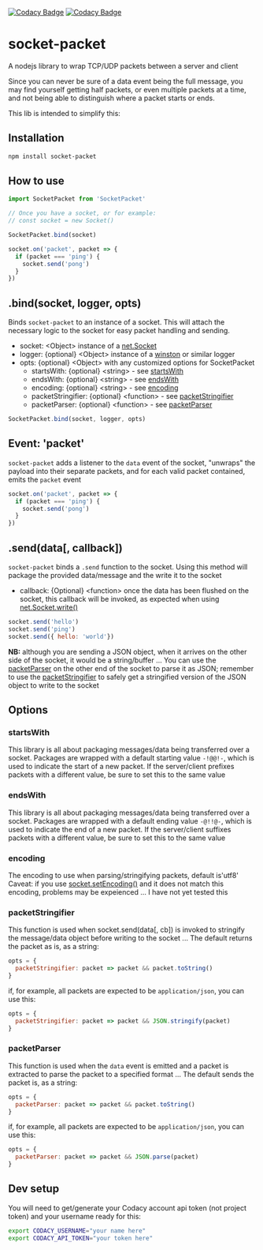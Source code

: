 [![Codacy Badge](https://api.codacy.com/project/badge/Grade/4c76e317f6ed40d4af6f255b62e590fa)](https://www.codacy.com/app/gavinvangent/socket-packet?utm_source=github.com&amp;utm_medium=referral&amp;utm_content=gavinvangent/socket-packet&amp;utm_campaign=Badge_Grade)
[![Codacy Badge](https://api.codacy.com/project/badge/Coverage/4c76e317f6ed40d4af6f255b62e590fa)](https://www.codacy.com/app/gavinvangent/socket-packet?utm_source=github.com&utm_medium=referral&utm_content=gavinvangent/socket-packet&utm_campaign=Badge_Coverage)

# socket-packet
A nodejs library to wrap TCP/UDP packets between a server and client

Since you can never be sure of a data event being the full message, you may find yourself getting half packets, or even multiple packets at a time, and not being able to distinguish where a packet starts or ends.

This lib is intended to simplify this:

## Installation

```sh
npm install socket-packet
```

## How to use

```js
import SocketPacket from 'SocketPacket'

// Once you have a socket, or for example:
// const socket = new Socket()

SocketPacket.bind(socket)

socket.on('packet', packet => {
  if (packet === 'ping') {
    socket.send('pong')
  }
})
```

## .bind(socket, logger, opts)

Binds `socket-packet` to an instance of a socket. This will attach the necessary logic to the socket for easy packet handling and sending.

- socket: \<Object\> instance of a [net.Socket](https://nodejs.org/docs/latest/api/net.html#net_class_net_socket)
- logger: {optional} \<Object\> instance of a [winston](https://www.npmjs.com/package/winston) or similar logger
- opts: {optional} \<Object\> with any customized options for SocketPacket
  - startsWith: {optional} \<string\> - see [startsWith](#startswith)
  - endsWith: {optional} \<string\> - see [endsWith](#endswith)
  - encoding: {optional} \<string\> - see [encoding](#encoding)
  - packetStringifier: {optional} \<function\> - see [packetStringifier](#packetstringifier)
  - packetParser: {optional} \<function\> - see [packetParser](#packetparser)

```js
SocketPacket.bind(socket, logger, opts)
```

## Event: 'packet'

`socket-packet` adds a listener to the `data` event of the socket, "unwraps" the payload into their separate packets, and for each valid packet contained, emits the `packet` event

```js
socket.on('packet', packet => {
  if (packet === 'ping') {
    socket.send('pong')
  }
})
```

## .send(data[, callback])

`socket-packet` binds a `.send` function to the socket. Using this method will package the provided data/message and the write it to the socket

- callback: {Optional} \<function\> once the data has been flushed on the socket, this callback will be invoked, as expected when using [net.Socket.write()](https://nodejs.org/docs/latest-v8.x/api/net.html#net_socket_write_data_encoding_callback)

```js
socket.send('hello')
socket.send('ping')
socket.send({ hello: 'world'})
```

**NB:** although you are sending a JSON object, when it arrives on the other side of the socket, it would be a string/buffer ... You can use the [packetParser](#packetparser) on the other end of the socket to parse it as JSON; remember to use the [packetStringifier](#packetstringifier) to safely get a stringified version of the JSON object to write to the socket

## Options

### startsWith

This library is all about packaging messages/data being transferred over a socket. Packages are wrapped with a default starting value `-!@@!-`, which is used to indicate the start of a new packet. If the server/client prefixes packets with a different value, be sure to set this to the same value

### endsWith

This library is all about packaging messages/data being transferred over a socket. Packages are wrapped with a default ending value `-@!!@-`, which is used to indicate the end of a new packet. If the server/client suffixes packets with a different value, be sure to set this to the same value

### encoding

The encoding to use when parsing/stringifying packets, default is'utf8'
Caveat: if you use [socket.setEncoding()](https://nodejs.org/docs/latest-v8.x/api/net.html#net_socket_setencoding_encoding) and it does not match this encoding, problems may be expeienced ... I have not yet tested this

### packetStringifier

This function is used when socket.send(data[, cb]) is invoked to stringify the message/data object before writing to the socket ... The default returns the packet as is, as a string:

```js
opts = {
  packetStringifier: packet => packet && packet.toString()
}
```

if, for example, all packets are expected to be `application/json`, you can use this:

```js
opts = {
  packetStringifier: packet => packet && JSON.stringify(packet)
}
```

### packetParser

This function is used when the `data` event is emitted and a packet is extracted to parse the packet to a specified format ... The default sends the packet is, as a string:

```js
opts = {
  packetParser: packet => packet && packet.toString()
}
```

if, for example, all packets are expected to be `application/json`, you can use this:

```js
opts = {
  packetParser: packet => packet && JSON.parse(packet)
}
```

## Dev setup

You will need to get/generate your Codacy account api token (not project token) and your username ready for this:

```sh
export CODACY_USERNAME="your name here"
export CODACY_API_TOKEN="your token here"
```